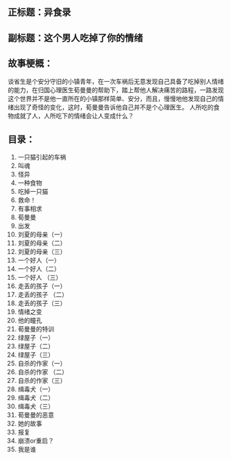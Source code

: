 ## 正标题：异食录

## 副标题：这个男人吃掉了你的情绪

## 故事梗概：

谈省生是个安分守旧的小镇青年，在一次车祸后无意发现自己具备了吃掉别人情绪的能力，在归国心理医生荀曼曼的帮助下，踏上帮他人解决痛苦的路程，一路发现这个世界并不是他一直所在的小镇那样简单、安分，而且，慢慢地他发现自己的情绪出现了奇怪的变化，这时，荀曼曼告诉他自己并不是个心理医生。
人所吃的食物成就了人，人所吃下的情绪会让人变成什么？

## 目录：

1. 一只猫引起的车祸
2. 叫魂
3. 怪异
4. 一种食物
5. 吃掉一只猫
6. 救命！
7. 有事相求
8. 荀曼曼
9. 出发
10. 刘夏的母亲（一）
11. 刘夏的母亲（二）
12. 刘夏的母亲（三）
13. 一个好人（一）
14. 一个好人（二）
15. 一个好人 （三）
16. 走丢的孩子（一）
17. 走丢的孩子 （二）
18. 走丢的孩子（三）
19. 情绪之变
20. 他的瞳孔
21. 荀曼曼的特训
22. 绿屋子（一）
23. 绿屋子（二）
24. 绿屋子（三）
25. 自杀的作家（一）
26. 自杀的作家 （二）
27. 自杀的作家（三）
28. 缉毒犬（一）
29. 缉毒犬（二）
30. 缉毒犬（三）
31. 荀曼曼的恶意
32. 她的故事
33. 报复
34. 崩溃or重启？
35. 我是谁
